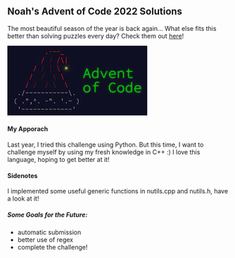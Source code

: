 
 ## Noah's Advent of Code 2022 Solutions

The most beautiful season of the year is back again...
What else fits this better than solving puzzles every day?
Check them out [here](https://adventofcode.com/)!

![](images/advent.jpg)

 #### My Apporach
 Last year, I tried this challenge using Python. But this time, I want to challenge myself by using my fresh knowledge in C++ :) I love this language, hoping to get better at it!

 #### Sidenotes
 I implemented some useful generic functions in nutils.cpp and nutils.h, have a look at it!
 ##### Some Goals for the Future:
 - automatic submission
 - better use of regex
 - complete the challenge!





